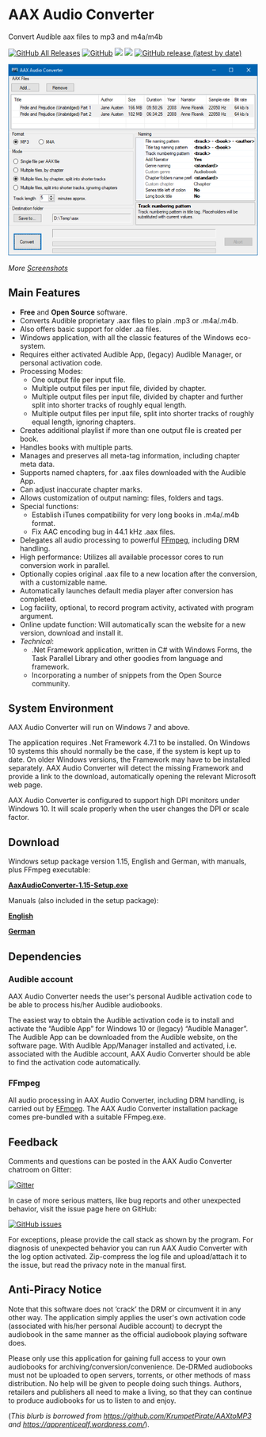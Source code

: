 # AAX Audio Converter
Convert Audible aax files to mp3 and m4a/m4b

[![GitHub All Releases](https://img.shields.io/github/downloads/audiamus/AaxAudioConverter/total)](https://github.com/audiamus/AaxAudioConverter/releases) [![GitHub](https://img.shields.io/github/license/audiamus/AaxAudioConverter)](https://github.com/audiamus/AaxAudioConverter/blob/master/LICENSE) [![](https://img.shields.io/badge/platform-Windows-blue)](http://microsoft.com/windows) [![](https://img.shields.io/badge/language-C%23-blue)](http://csharp.net/) [![GitHub release (latest by date)](https://img.shields.io/github/v/release/audiamus/AaxAudioConverter)](https://github.com/audiamus/AaxAudioConverter/releases/latest)

![](res/Cover.png?raw=true)

*More [Screenshots](res/Screenshots.md)*

## Main Features
- **Free** and **Open Source** software. 
- Converts Audible proprietary .aax files to plain .mp3 or .m4a/.m4b. 
- Also offers basic support for older .aa files.
- Windows application, with all the classic features of the Windows eco-system.
- Requires either activated Audible App, (legacy) Audible Manager, or personal activation code.
- Processing Modes: 
  - One output file per input file.
  - Multiple output files per input file, divided by chapter.
  - Multiple output files per input file, divided by chapter and further split into shorter tracks of roughly equal length. 
  - Multiple output files per input file,  split into shorter tracks of roughly equal length, ignoring chapters.
- Creates additional playlist if more than one output file is created per book.
- Handles books with multiple parts.
- Manages and preserves all meta-tag information, including chapter meta data.
- Supports named chapters, for .aax files downloaded with the Audible App.
- Can adjust inaccurate chapter marks.
- Allows customization of output naming: files, folders and tags.
- Special functions:
  - Establish iTunes compatibility for very long books in .m4a/.m4b format.
  - Fix AAC encoding bug in 44.1 kHz .aax files.
- Delegates all audio processing to powerful [FFmpeg](https://www.ffmpeg.org/), including DRM handling.
- High performance: Utilizes all available processor cores to run conversion work in parallel.
- Optionally copies original .aax file to a new location after the conversion, with a customizable name.
- Automatically launches default media player after conversion has completed.
- Log facility, optional, to record program activity, activated with program argument.
- Online update function: Will automatically scan the website for a new version, download and install it.
- *Technical*: 
  - .Net Framework application, written in C# with Windows Forms, the Task Parallel Library and other goodies from language and framework. 
  - Incorporating a number of snippets from the Open Source community. 

## System Environment
AAX Audio Converter will run on Windows 7 and above.

The application requires .Net Framework 4.7.1 to be installed. On Windows 10 systems this should normally be the case, if the system is kept up to date. On older Windows versions, the Framework may have to be installed separately. AAX Audio Converter will detect the missing Framework and provide a link to the download, automatically opening the relevant Microsoft web page. 

AAX Audio Converter is configured to support high DPI monitors under Windows 10. It will scale properly when the user changes the DPI or scale factor. 

## Download
Windows setup package version 1.15, English and German, with manuals, plus FFmpeg executable:

**[AaxAudioConverter-1.15-Setup.exe](https://github.com/audiamus/AaxAudioConverter/releases/download/v1.15/AaxAudioConverter-1.15-Setup.exe)**

Manuals (also included in the setup package):

**[English](https://github.com/audiamus/AaxAudioConverter/releases/download/v1.15/AaxAudioConverter.pdf)**

**[German](https://github.com/audiamus/AaxAudioConverter/releases/download/v1.15/AaxAudioConverter.de.pdf)**


## Dependencies
### Audible account
AAX Audio Converter needs the user's personal Audible activation code to be able to process his/her Audible audiobooks.

The easiest way to obtain the Audible activation code is to install and activate the “Audible App” for Windows 10 or (legacy) “Audible Manager”. The Audible App can be downloaded from the Audible website, on the software page. With Audible App/Manager installed and activated, i.e. associated with the Audible account, AAX Audio Converter should be able to find the activation code automatically.

### FFmpeg
All audio processing in AAX Audio Converter, including DRM handling, is carried out by [FFmpeg](https://www.ffmpeg.org/). 
The AAX Audio Converter installation package comes pre-bundled with a suitable FFmpeg.exe. 

## Feedback
Comments and questions can be posted in the AAX Audio Converter chatroom on Gitter:

[![Gitter](https://badges.gitter.im/AaxAudioConverter/community.svg)](https://gitter.im/AaxAudioConverter/community?utm_source=badge&utm_medium=badge&utm_campaign=pr-badge)

In case of more serious matters, like bug reports and other unexpected behavior, visit the issue page here on GitHub: 

[![GitHub issues](https://img.shields.io/github/issues/audiamus/AaxAudioConverter)](https://github.com/audiamus/AaxAudioConverter/issues)

For exceptions, please provide the call stack as shown by the program. For diagnosis of unexpected behavior you can run AAX Audio Converter with the log option activated. Zip-compress the log file and upload/attach it to the issue, but read the privacy note in the manual first.    

## Anti-Piracy Notice
Note that this software does not ‘crack’ the DRM or circumvent it in any other way. The application simply applies the user's own activation code (associated with his/her personal Audible account) to decrypt the audiobook in the same manner as the official audiobook playing software does. 

Please only use this application for gaining full access to your own audiobooks for archiving/conversion/convenience. De-DRMed audiobooks must not be uploaded to open servers, torrents, or other methods of mass distribution. No help will be given to people doing such things. Authors, retailers and publishers all need to make a living, so that they can continue to produce audiobooks for us to listen to and enjoy.

(*This blurb is borrowed from https://github.com/KrumpetPirate/AAXtoMP3 and https://apprenticealf.wordpress.com/*). 
